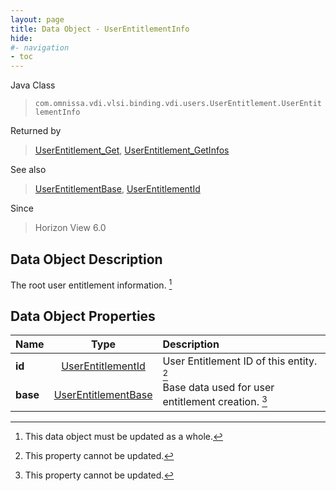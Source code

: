 ```yaml
---
layout: page
title: Data Object - UserEntitlementInfo
hide:
#- navigation
- toc
---
```






Java Class
> `com.omnissa.vdi.vlsi.binding.vdi.users.UserEntitlement.UserEntitlementInfo`

Returned by
> [UserEntitlement_Get](vdi.users.UserEntitlement.md#get), [UserEntitlement_GetInfos](vdi.users.UserEntitlement.md#getInfos)

See also
> [UserEntitlementBase](vdi.users.UserEntitlement.UserEntitlementBase.md), [UserEntitlementId](vdi.entity.UserEntitlementId.md)

Since
> Horizon View 6.0


## Data Object Description

The root user entitlement information.
 [^167]



## Data Object Properties

 Name | Type | Description
:---|:---:|:---
**id**| [UserEntitlementId](vdi.entity.UserEntitlementId.md)|  User Entitlement ID of this entity. [^2]
**base**| [UserEntitlementBase](vdi.users.UserEntitlement.UserEntitlementBase.md)|  Base data used for user entitlement creation. [^2]


 


[^2]: This property cannot be updated.
[^167]: This data object must be updated as a whole.